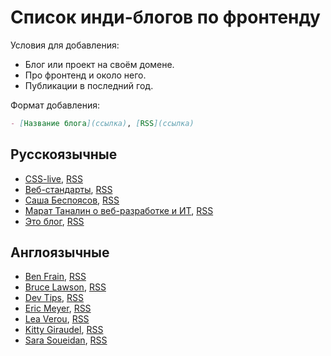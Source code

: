# Список инди-блогов по фронтенду

Условия для добавления:

- Блог или проект на своём домене.
- Про фронтенд и около него.
- Публикации в последний год.

Формат добавления:

```md
- [Название блога](ссылка), [RSS](ссылка)
```

## Русскоязычные

- [CSS-live](https://css-live.ru/), [RSS](https://css-live.ru/feed/)
- [Веб-стандарты](https://web-standards.ru/articles/), [RSS](https://web-standards.ru/articles/feed/)
- [Саша Беспоясов](https://bespoyasov.ru/blog/), [RSS](https://bespoyasov.ru/rss.xml)
- [Марат Таналин о веб-разработке и ИТ](https://tanalin.com/blog/), [RSS](https://tanalin.com/blog/feeds/rss/)
- [Это блог](https://isqua.ru/blog/), [RSS](https://isqua.ru/blog/rss/)

## Англоязычные

- [Ben Frain](https://benfrain.com/blog/), [RSS](https://benfrain.com/feed)
- [Bruce Lawson](https://www.brucelawson.co.uk/), [RSS](https://www.brucelawson.co.uk/feed/)
- [Dev Tips](https://mefody.dev/), [RSS](https://mefody.dev/feed/rss.xml)
- [Eric Meyer](https://meyerweb.com/), [RSS](https://meyerweb.com/eric/thoughts/feed/)
- [Lea Verou](https://lea.verou.me/), [RSS](https://lea.verou.me/feed/)
- [Kitty Giraudel](https://kittygiraudel.com/blog/), [RSS](https://kittygiraudel.com/rss)
- [Sara Soueidan](https://www.sarasoueidan.com/blog/), [RSS](https://www.sarasoueidan.com/blog/index.xml)
